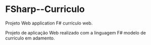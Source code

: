 # FSharp--Curriculo
Projeto Web application F# currículo web.

Projeto de aplicação Web realizado com a linguagem F# modelo de curriculo em adamento.

